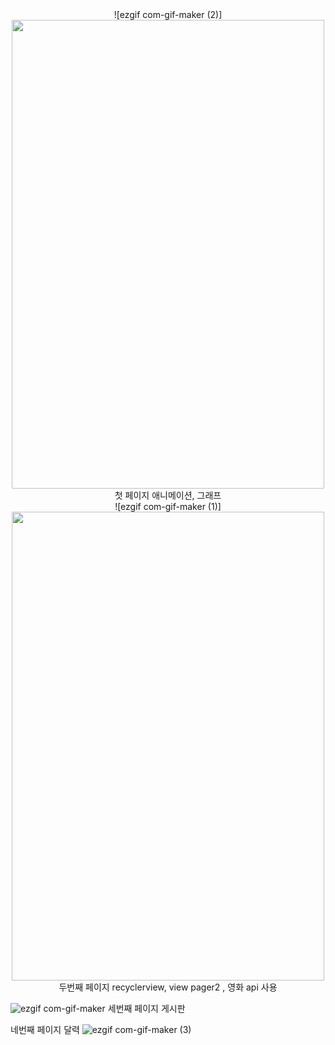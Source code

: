 <center>![ezgif com-gif-maker (2)]<img src="https://user-images.githubusercontent.com/86187456/125637351-a4e01115-0133-4aaf-8ff6-6b6fcb718da3.gif" width="500" height="750"></center>
<center>첫 페이지 애니메이션, 그래프</center>

<center>![ezgif com-gif-maker (1)]<img src="https://user-images.githubusercontent.com/86187456/125636521-f0b9ea4b-7ec7-41a8-8777-9a92a825fd6c.gif" width="500" height="750"></center>
<center>두번째 페이지 recyclerview, view pager2 , 영화 api 사용</center>

![ezgif com-gif-maker](https://user-images.githubusercontent.com/86187456/125636619-89369bb5-d298-434a-a87f-5a09b627085a.gif)
세번째 페이지 게시판 


네번째 페이지 달력
![ezgif com-gif-maker (3)](https://user-images.githubusercontent.com/86187456/125637437-c0dad627-440c-43fd-a765-91ac61022fc0.gif)



